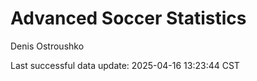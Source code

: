 # Advanced Soccer Statistics
Denis Ostroushko

<!-- gfm -->

Last successful data update: 2025-04-16 13:23:44 CST
